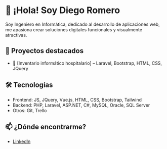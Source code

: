 

<!--
**diegoromeropino/diegoromeropino** is a ✨ _special_ ✨ repository because its `README.md` (this file) appears on your GitHub profile.

Here are some ideas to get you started:

- 🔭 I’m currently working on ...
- 🌱 I’m currently learning ...
- 👯 I’m looking to collaborate on ...
- 🤔 I’m looking for help with ...
- 💬 Ask me about ...
- 📫 How to reach me: ...
- 😄 Pronouns: ...
- ⚡ Fun fact: ...
-->

# 👋 ¡Hola! Soy Diego Romero

Soy Ingeniero en Informática, dedicado al desarrollo de aplicaciones web, me apasiona crear soluciones digitales funcionales y visualmente atractivas.

## 🚀 Proyectos destacados
- 📝 [Inventario informático hospitalario] – Laravel, Bootstrap, HTML, CSS, JQuery

## 🛠️ Tecnologías
- Frontend: JS, JQuery, Vue.js, HTML, CSS, Bootstrap, Tailwind
- Backend: PHP, Laravel, ASP.NET, C#, MySQL, Oracle, SQL Server
- Otros: Git, Trello

## 📫 ¿Dónde encontrarme?
- [LinkedIn](https://www.linkedin.com/in/diego-romero-672350237)


